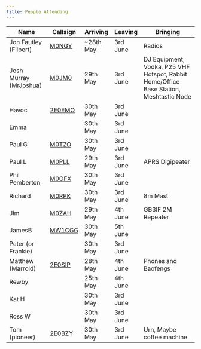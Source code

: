 ```yaml
---
title: People Attending
---
```

|Name                  |Callsign                                |Arriving  |Leaving  |Bringing|
|----------------------|----------------------------------------|----------|---------|--------|
|Jon Fautley (Filbert) |[M0NGY](https://www.qrz.com/db/M0NGY)   |~28th May |3rd June |Radios|
|Josh Murray (MrJoshua)|[M0JM0](https://www.qrz.com/db/M0JMO)   |29th May  |3rd June |DJ Equipment, Vodka, P25 VHF Hotspot, Rabbit Home/Office Base Station, Meshtastic Node |
|Havoc                 |[2E0EMO](https://www.qrz.com/db/2E0EMO) |30th May  |3rd June | |
|Emma                  |                                        |30th May  |3rd June | |
|Paul G                |[M0TZO](https://www.qrz.com/db/M0TZO)   |30th May  |3rd June | |
|Paul L                |[M0PLL](https://www.qrz.com/db/M0PLL)   |29th May  |3rd June |APRS Digipeater |
|Phil Pemberton        |[M0OFX](https://www.qrz.com/db/M0OFX)   |30th May  |3rd June | |
|Richard               |[M0RPK](https://www.qrz.com/db/M0RPK)   |30th May  |3rd June |8m Mast |
|Jim                   |[M0ZAH](https://www.qrz.com/db/M0ZAH)   |29th May  |4th June |GB3IF 2M Repeater |
|JamesB                |[MW1CGG](https://www.qrz.com/db/MW1CGG) |30th May  |5th June | |
|Peter (or Frankie)    |                                        |30th May  |3rd June | |
|Matthew (Marrold)     |[2E0SIP](https://www.qrz.com/db/2E0SIP) |28th May  |4th June |Phones and Baofengs |
|Rewby                 |                                        |25th May  |4th June | |
|Kat H                 |                                        |30th May  |3rd June | |
|Ross W                |                                        |30th May  |3rd June | |
|Tom (pioneer)         |2E0BZY                                  |30th May  |3rd June |Urn, Maybe coffee machine|
